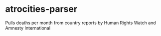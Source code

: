 atrocities-parser
=================

Pulls deaths per month from country reports by Human Rights Watch and Amnesty International
